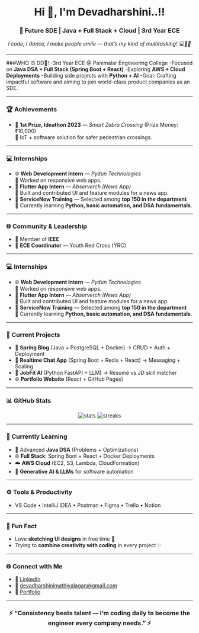 <h1 align="center">Hi 👋, I'm Devadharshini..!!</h1>
<h3 align="center">🚀 Future SDE | Java + Full Stack + Cloud | 3rd Year ECE</h3>

<p align="center"><em>I code, I dance, I make people smile — that’s my kind of multitasking! 💻💃😄</em></p>

---

###WHO IS DD👀!
-3rd Year ECE @ Panimalar Engineering College 
-Focused on **Java DSA + Full Stack (Spring Boot + React)** 
-Exploring **AWS + Cloud Deployments** 
-Building side projects with **Python + AI** 
-Goal: Crafting impactful software and aiming to join world-class product companies as an SDE.

---

### 🏆 Achievements
- 🥇 **1st Prize, Ideathon 2023** — *Smart Zebra Crossing* (Prize Money: ₹10,000)  
  🚦 IoT + software solution for safer pedestrian crossings.
---

  ### 💻 Internships
- 🌐 **Web Development Intern** — *Pydun Technologies*  
  🔹 Worked on responsive web apps.  
- 📱 **Flutter App Intern** — *Abserverch (News App)*  
  🔹 Built and contributed UI and feature modules for a news app.  
- 🔧 **ServiceNow Training** — Selected among **top 150 in the department**  
  🔹 Currently learning **Python, basic automation, and DSA fundamentals**.

---

### 🌐 Community & Leadership
- 🤝 Member of **IEEE**  
- 🏅 **ECE Coordinator** — Youth Red Cross (YRC)  


---

### 💻 Internships
- 🌐 **Web Development Intern** — *Pydun Technologies*  
  🔹 Worked on responsive web apps.  
- 📱 **Flutter App Intern** — *Abserverch (News App)*  
  🔹 Built and contributed UI and feature modules for a news app.  
- 🔧 **ServiceNow Training** — Selected among **top 150 in the department**  
  🔹 Currently learning **Python, basic automation, and DSA fundamentals**.

---

### 📌 Current Projects
- 📝 **Spring Blog** (Java + PostgreSQL + Docker) → CRUD + Auth + Deployment  
- 💬 **Realtime Chat App** (Spring Boot + Redis + React) → Messaging + Scaling  
- 🤖 **JobFit AI** (Python FastAPI + LLM) → Resume vs JD skill matcher  
- 🌐 **Portfolio Website** (React + GitHub Pages)

---

### 📊 GitHub Stats
<p align="center">  
  <img src="https://github-readme-stats.vercel.app/api?username=devadharshini-mathiyalagan&show_icons=true&theme=radical" alt="stats" />  
  <img src="https://github-readme-streak-stats.herokuapp.com/?user=devadharshini-mathiyalagan&theme=radical" alt="streaks" />  
</p>

---

### 🔭 Currently Learning
- 🚀 Advanced **Java DSA** (Problems + Optimizations)  
- 🌐 **Full Stack**: Spring Boot + React + Docker Deployments  
- ☁️ **AWS Cloud** (EC2, S3, Lambda, CloudFormation)  
- 🤖 **Generative AI & LLMs** for software automation  

---

### ⚙️ Tools & Productivity
- VS Code • IntelliJ IDEA • Postman • Figma • Trello • Notion  

---

### 💌 Fun Fact
- Love **sketching UI designs** in free time 🎨  
- Trying to **combine creativity with coding** in every project ✨

---

### 🌐 Connect with Me
- 💼 [LinkedIn](https://www.linkedin.com/in/devadharshini-mathiyalagan-b699b2286/)  
- 📧 devadharshinimathiyalagan@gmail.com 
- 🌟 [Portfolio](...)

---

<h3 align="center">⚡ “Consistency beats talent — I’m coding daily to become the engineer every company needs.” ⚡</h3>


  




<!--
**devadharshini-mathiyalagan/devadharshini-mathiyalagan** is a ✨ _special_ ✨ repository because its `README.md` (this file) appears on your GitHub profile.

Here are some ideas to get you started:

- 🔭 I’m currently working on ...
- 🌱 I’m currently learning ...
- 👯 I’m looking to collaborate on ...
- 🤔 I’m looking for help with ...
- 💬 Ask me about ...
- 📫 How to reach me: ...
- 😄 Pronouns: ...
- ⚡ Fun fact: ...
-->
